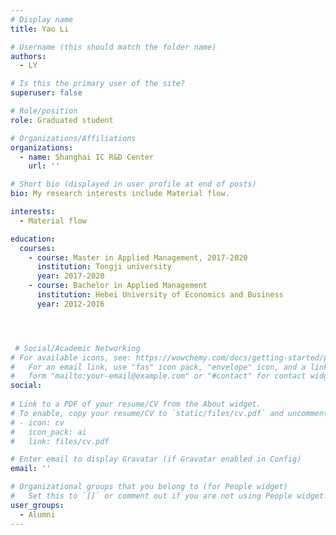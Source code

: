 ```yaml
---
# Display name
title: Yao Li

# Username (this should match the folder name)
authors:
  - LY

# Is this the primary user of the site?
superuser: false

# Role/position
role: Graduated student

# Organizations/Affiliations
organizations:
  - name: Shanghai IC R&D Center
    url: ''

# Short bio (displayed in user profile at end of posts)
bio: My research interests include Material flow.

interests:
  - Material flow

education:
  courses:
    - course: Master in Applied Management, 2017-2020
      institution: Tongji university
      year: 2017-2020
    - course: Bachelor in Applied Management
      institution: Hebei University of Economics and Business
      year: 2012-2016




 # Social/Academic Networking
# For available icons, see: https://wowchemy.com/docs/getting-started/page-builder/#icons
#   For an email link, use "fas" icon pack, "envelope" icon, and a link in the
#   form "mailto:your-email@example.com" or "#contact" for contact widget.
social:
  
# Link to a PDF of your resume/CV from the About widget.
# To enable, copy your resume/CV to `static/files/cv.pdf` and uncomment the lines below.
# - icon: cv
#   icon_pack: ai
#   link: files/cv.pdf

# Enter email to display Gravatar (if Gravatar enabled in Config)
email: ''

# Organizational groups that you belong to (for People widget)
#   Set this to `[]` or comment out if you are not using People widget.
user_groups:
  - Alumni
---
```


